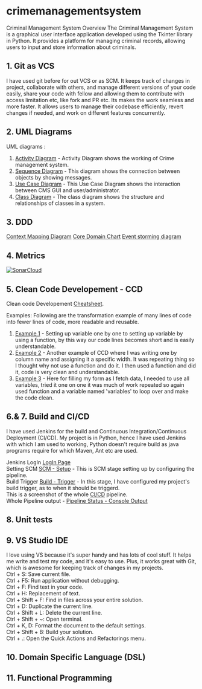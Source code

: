 # crimemanagementsystem
Criminal Management System
Overview
The Criminal Management System is a graphical user interface application developed using the Tkinter library in Python. It provides a platform for managing criminal records, allowing users to input and store information about criminals.


## 1. Git as VCS
I have used git before for out VCS or as SCM. 
It keeps track of changes in project, collaborate with others, and manage different versions of your code easily, share your code with fellow and allowing them to contribute with access limitation etc, like fork and PR etc. Its makes the work seamless and more faster. It allows users to manage their codebase efficiently, revert changes if needed, and work on different features concurrently.


## 2. UML Diagrams
UML diagrams :<be>
1. [Activity Diagram](https://github.com/iarsalansaeed/crimemanagementsystem/blob/main/class-uml/activity-diagram.jpg) - Activity Diagram shows the working of Crime management system.
2. [Sequence Diagram](https://github.com/iarsalansaeed/crimemanagementsystem/blob/main/class-uml/sequence-diagram.jpg) - This diagram shows the connection between objects by showing messages.
3. [Use Case Diagram](https://github.com/iarsalansaeed/crimemanagementsystem/blob/main/class-uml/Use-case-diagram.jpg) - This Use Case Diagram shows the interaction between CMS GUI and user/administrator.
4. [Class Diagram](https://github.com/iarsalansaeed/crimemanagementsystem/blob/main/class-uml/class-diagram.jpg) - The class diagram shows the structure and relationships of classes in a system.

## 3. DDD
[Context Mapping Diagram]() 
[Core Domain Chart]()
[Event storming diagram]()

## 4. Metrics
[![SonarCloud](https://sonarcloud.io/images/project_badges/sonarcloud-white.svg)](https://sonarcloud.io/project/overview?id=iarsalansaeed_crimemanagementsystem)


## 5. Clean Code Developement - CCD
Clean code Developement [Cheatsheet](https://github.com/iarsalansaeed/crimemanagementsystem/blob/main/cheatsheet.txt).

Examples:
Following are the transformation example of many lines of code into fewer lines of code, more readable and reusable.<br>
1. [Example 1](https://github.com/iarsalansaeed/crimemanagementsystem/blob/main/criminal.py#L29-L40) - Setting up variable one by one to setting up variable by using a function, by this way our code lines becomes short and is easily understandable.<br>
2. [Example 2](https://github.com/iarsalansaeed/crimemanagementsystem/blob/main/criminal.py#L286-L315) - Another example of CCD where I was writing one by column name and assigning it a specific width. It was repeating thing so I thought why not use a function and do it. I then used a function and did it, code is very clean and understandable.
3. [Example 3](https://github.com/iarsalansaeed/crimemanagementsystem/blob/main/criminal.py#L403-L426) - Here for filling my form as I fetch data, I needed to use all variables, tried it one on one it was much of work repeated so again used function and a variable named 'variables' to loop over and make the code clean.<br>

## 6.& 7. Build and CI/CD
I have used Jenkins for the build and Continuous Integration/Continuous Deployment (CI/CD). My project is in Python, hence I have used Jenkins with which I am used to working, Python doesn't require build as java programs require for which Maven, Ant etc are used. 

Jenkins LogIn [LogIn Page]()<br>
Setting SCM [SCM - Setup](https://github.com/iarsalansaeed/crimemanagementsystem/blob/main/jenkins/SCM-jenkins-linking.png) - This is SCM stage setting up by configuring the pipeline.<br>
Build Trigger [Build - Trigger](https://github.com/iarsalansaeed/crimemanagementsystem/blob/main/jenkins/Build-triggers.png) - In this stage, I have configured my project's build trigger, as to when it should be triggerd.<br>
This is a screenshot of the whole [CI/CD](https://github.com/iarsalansaeed/crimemanagementsystem/blob/main/jenkins/Jenkins-ci-cd.png) pipeline.<br>
Whole Pipeline output - [Pipeline Status - Console Output](https://github.com/iarsalansaeed/crimemanagementsystem/blob/main/jenkins/jenkins-complete-ci-cd.png)<br>

## 8. Unit tests

## 9. VS Studio IDE
I love using VS because it's super handy and has lots of cool stuff. It helps me write and test my code, and it's easy to use. Plus, it works great with Git, which is awesome for keeping track of changes in my projects.<br>
Ctrl + S: Save current file.<br>
Ctrl + F5: Run application without debugging.<br>
Ctrl + F: Find text in your code.<br>
Ctrl + H: Replacement of text.<br>
Ctrl + Shift + F: Find in files across your entire solution.<br>
Ctrl + D: Duplicate the current line.<br>
Ctrl + Shift + L: Delete the current line.<br>
Ctrl + Shift + ~: Open terminal.<br>
Ctrl + K, D: Format the document to the default settings.<br>
Ctrl + Shift + B: Build your solution.<br>
Ctrl + .: Open the Quick Actions and Refactorings menu.<br>

## 10. Domain Specific Language (DSL)

## 11. Functional Programming
